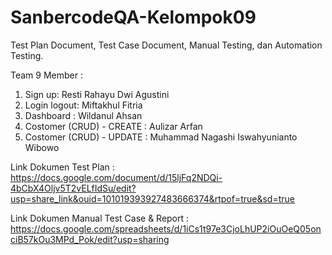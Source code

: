 # SanbercodeQA-Kelompok09
Test Plan Document, Test Case Document, Manual Testing, dan Automation Testing.

Team 9 Member :
1. Sign up: Resti Rahayu Dwi Agustini
2. Login logout: Miftakhul Fitria
3. Dashboard : Wildanul Ahsan
4. Costomer (CRUD) - CREATE : Aulizar Arfan
5. Costomer (CRUD) - UPDATE : Muhammad Nagashi Iswahyunianto Wibowo

Link Dokumen Test Plan : https://docs.google.com/document/d/15ljFq2NDQi-4bCbX4Oljv5T2vELfIdSu/edit?usp=share_link&ouid=101019393927483666374&rtpof=true&sd=true

Link Dokumen Manual Test Case & Report : https://docs.google.com/spreadsheets/d/1iCs1t97e3CjoLhUP2iOuOeQ05onciB57kOu3MPd_Pok/edit?usp=sharing

